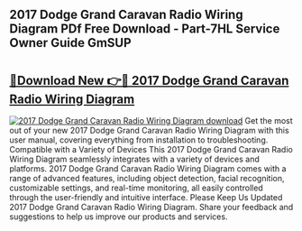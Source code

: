 ## 2017 Dodge Grand Caravan Radio Wiring Diagram PDf Free Download - Part-7HL Service Owner Guide GmSUP

# <h2><a href="http://dfj99fy.blite.top/?on=2017+Dodge+Grand+Caravan+Radio+Wiring+Diagram">🔗Download New 👉🔴 2017 Dodge Grand Caravan Radio Wiring Diagram</a></h2>

[![2017 Dodge Grand Caravan Radio Wiring Diagram download](https://i.imgur.com/lujVjoI.png)](http://dfj99fy.blite.top/?on=2017+Dodge+Grand+Caravan+Radio+Wiring+Diagram)
Get the most out of your new 2017 Dodge Grand Caravan Radio Wiring Diagram with this user manual, covering everything from installation to troubleshooting. Compatible with a Variety of Devices This 2017 Dodge Grand Caravan Radio Wiring Diagram seamlessly integrates with a variety of devices and platforms. 2017 Dodge Grand Caravan Radio Wiring Diagram comes with a range of advanced features, including object detection, facial recognition, customizable settings, and real-time monitoring, all easily controlled through the user-friendly and intuitive interface. Please Keep Us Updated 2017 Dodge Grand Caravan Radio Wiring Diagram. Share your feedback and suggestions to help us improve our products and services.

